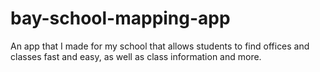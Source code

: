 # bay-school-mapping-app
An app that I made for my school that allows students to find offices and classes fast and easy, as well as class information and more.
